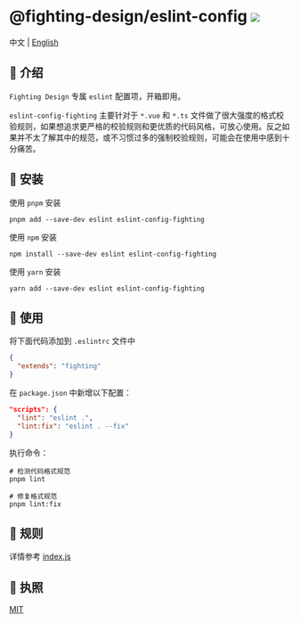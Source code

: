 # @fighting-design/eslint-config <a href="https://www.npmjs.com/package/eslint-config-fighting"><img src="https://badgen.net/npm/v/eslint-config-fighting" /></a>

中文 | <a href="https://github.com/FightingDesign/fighting-design/blob/master/packages/eslint-config/README.en-US.md">English</a>

## 🤟 介绍

`Fighting Design` 专属 `eslint` 配置项，开箱即用。

`eslint-config-fighting` 主要针对于 `*.vue` 和 `*.ts` 文件做了很大强度的格式校验规则，如果想追求更严格的校验规则和更优质的代码风格，可放心使用。反之如果并不太了解其中的规范，或不习惯过多的强制校验规则，可能会在使用中感到十分痛苦。

## 🔑 安装

使用 `pnpm` 安装

```shell
pnpm add --save-dev eslint eslint-config-fighting
```

使用 `npm` 安装

```shell
npm install --save-dev eslint eslint-config-fighting
```

使用 `yarn` 安装

```shell
yarn add --save-dev eslint eslint-config-fighting
```

## 🐳 使用

将下面代码添加到 `.eslintrc` 文件中

```json
{
  "extends": "fighting"
}
```

在 `package.json` 中新增以下配置：

```json
"scripts": {
  "lint": "eslint .",
  "lint:fix": "eslint . --fix"
}
```

执行命令：

```shell
# 检测代码格式规范
pnpm lint

# 修复格式规范
pnpm lint:fix
```

## 🚧 规则

详情参考 [index.js](https://github.com/FightingDesign/fighting-design/blob/master/packages/eslint-config/index.js)

## 💬 执照

[MIT](https://github.com/FightingDesign/fighting-design/blob/master/packages/eslint-config/LICENSE)
